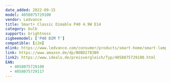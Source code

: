 ```yaml
---
date_added: 2022-09-15
model: 4058075729100 
vendor: Ledvance
title: Smart+ Classic Dimable P40 4.9W E14
category: bulb
supports: brightness
zigbeemodel: ['P40 DIM T']
compatible: [z2m]
mlink: https://www.ledvance.com/consumer/products/smart-home/smart-lamps/smart-zigbee/smart-classic-heatsink-lamps-with-zigbee-technology/classic-candle-shape-with-zigbee-technology-c6387?productId=203896
link: https://www.amazon.de/dp/B0BD2783B9
link2: https://www.idealo.de/preisvergleich/Typ/4058075729100.html
EAN: 
  - 4058075729100 
  - 4058075729117
---
```

